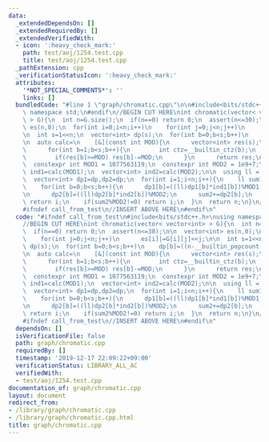 ```yaml
---
data:
  _extendedDependsOn: []
  _extendedRequiredBy: []
  _extendedVerifiedWith:
  - icon: ':heavy_check_mark:'
    path: test/aoj/1254.test.cpp
    title: test/aoj/1254.test.cpp
  _pathExtension: cpp
  _verificationStatusIcon: ':heavy_check_mark:'
  attributes:
    '*NOT_SPECIAL_COMMENTS*': ''
    links: []
  bundledCode: "#line 1 \"graph/chromatic.cpp\"\n\n#include<bits/stdc++.h>\nusing\
    \ namespace std;\n#endif\n//BEGIN CUT HERE\nint chromatic(vector< vector<int>\
    \ > G){\n  int n=G.size();\n  if(n==0) return 0;\n  assert(n<=30);\n\n  vector<int>\
    \ es(n,0);\n  for(int i=0;i<n;i++)\n    for(int j=0;j<n;j++)\n      es[i]|=G[i][j]<<j;\n\
    \n  int s=1<<n;\n  vector<int> dp(s);\n  for(int b=0;b<s;b++)\n    dp[b]=((n-__builtin_popcount(b))&1?-1:1);\n\
    \n  auto calc=\n    [&](const int MOD){\n      vector<int> res(s);\n      res[0]=1;\n\
    \      for(int b=1;b<s;b++){\n        int ctz=__builtin_ctz(b);\n        res[b]=res[b-(1<<ctz)]+res[(b-(1<<ctz))&~es[ctz]];\n\
    \        if(res[b]>=MOD) res[b]-=MOD;\n      }\n      return res;\n    };\n\n\
    \  constexpr int MOD1 = 1077563119;\n  constexpr int MOD2 = 1e9+7;\n  vector<int>\
    \ ind1=calc(MOD1);\n  vector<int> ind2=calc(MOD2);\n\n  using ll = long long;\n\
    \  vector<int> dp1=dp,dp2=dp;\n  for(int i=1;i<n;i++){\n    ll sum1=0,sum2=0;\n\
    \    for(int b=0;b<s;b++){\n      dp1[b]=((ll)dp1[b]*ind1[b])%MOD1;\n      sum1+=dp1[b];\n\
    \n      dp2[b]=((ll)dp2[b]*ind2[b])%MOD2;\n      sum2+=dp2[b];\n    }\n    if(sum1%MOD1!=0)\
    \ return i;\n    if(sum2%MOD2!=0) return i;\n  }\n  return n;\n}\n//END CUT HERE\n\
    #ifndef call_from_test\n//INSERT ABOVE HERE\n#endif\n"
  code: "#ifndef call_from_test\n#include<bits/stdc++.h>\nusing namespace std;\n#endif\n\
    //BEGIN CUT HERE\nint chromatic(vector< vector<int> > G){\n  int n=G.size();\n\
    \  if(n==0) return 0;\n  assert(n<=30);\n\n  vector<int> es(n,0);\n  for(int i=0;i<n;i++)\n\
    \    for(int j=0;j<n;j++)\n      es[i]|=G[i][j]<<j;\n\n  int s=1<<n;\n  vector<int>\
    \ dp(s);\n  for(int b=0;b<s;b++)\n    dp[b]=((n-__builtin_popcount(b))&1?-1:1);\n\
    \n  auto calc=\n    [&](const int MOD){\n      vector<int> res(s);\n      res[0]=1;\n\
    \      for(int b=1;b<s;b++){\n        int ctz=__builtin_ctz(b);\n        res[b]=res[b-(1<<ctz)]+res[(b-(1<<ctz))&~es[ctz]];\n\
    \        if(res[b]>=MOD) res[b]-=MOD;\n      }\n      return res;\n    };\n\n\
    \  constexpr int MOD1 = 1077563119;\n  constexpr int MOD2 = 1e9+7;\n  vector<int>\
    \ ind1=calc(MOD1);\n  vector<int> ind2=calc(MOD2);\n\n  using ll = long long;\n\
    \  vector<int> dp1=dp,dp2=dp;\n  for(int i=1;i<n;i++){\n    ll sum1=0,sum2=0;\n\
    \    for(int b=0;b<s;b++){\n      dp1[b]=((ll)dp1[b]*ind1[b])%MOD1;\n      sum1+=dp1[b];\n\
    \n      dp2[b]=((ll)dp2[b]*ind2[b])%MOD2;\n      sum2+=dp2[b];\n    }\n    if(sum1%MOD1!=0)\
    \ return i;\n    if(sum2%MOD2!=0) return i;\n  }\n  return n;\n}\n//END CUT HERE\n\
    #ifndef call_from_test\n//INSERT ABOVE HERE\n#endif\n"
  dependsOn: []
  isVerificationFile: false
  path: graph/chromatic.cpp
  requiredBy: []
  timestamp: '2019-12-17 22:09:22+09:00'
  verificationStatus: LIBRARY_ALL_AC
  verifiedWith:
  - test/aoj/1254.test.cpp
documentation_of: graph/chromatic.cpp
layout: document
redirect_from:
- /library/graph/chromatic.cpp
- /library/graph/chromatic.cpp.html
title: graph/chromatic.cpp
---
```

